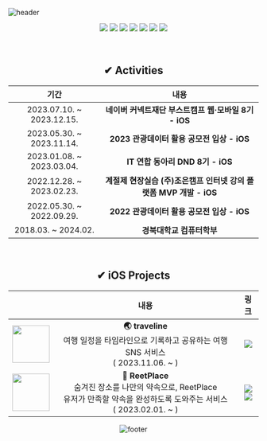 ![header](https://capsule-render.vercel.app/api?type=waving&color=0:E1F1FF,100:87C5FF\&height=150&section=header&text=TaeHyun%20Kim&fontSize=30&fontAlignY=23&desc=Junior%20iOS%20Developer%20&descAlignY=42&descSize=15)

<div align="center">

<!-- ## **🛠️ Skills 🛠️** -->
<img src="https://img.shields.io/badge/swift-F05138?style=for-the-badge&logo=swift&logoColor=white">
<img src="https://img.shields.io/badge/RxSwift-B7178C?style=for-the-badge&logo=ReactiveX&logoColor=white">
<img src="https://img.shields.io/badge/Combine-000000?style=for-the-badge&logo=swift&logoColor=white">

<img src="https://img.shields.io/badge/uikit-2396F3?style=for-the-badge&logo=uikit&logoColor=white">
<img src="https://img.shields.io/badge/ios-000000?style=for-the-badge&logo=ios&logoColor=white">
<img src="https://img.shields.io/badge/xcode-147EFB?style=for-the-badge&logo=xcode&logoColor=white">
<img src="https://img.shields.io/badge/python-3776AB?style=for-the-badge&logo=python&logoColor=white">
<br>
<!-- <img src="https://img.shields.io/badge/github-181717?style=for-the-badge&logo=github&logoColor=white">
<img src="https://img.shields.io/badge/figma-F24E1E?style=for-the-badge&logo=figma&logoColor=white">
<img src="https://img.shields.io/badge/slack-4A154B?style=for-the-badge&logo=slack&logoColor=white">
<img src="https://img.shields.io/badge/notion-000000?style=for-the-badge&logo=notion&logoColor=white">   -->

<br>
<br>

## ✔ Activities
|기간|내용|
|:-:|:-:|
|2023.07.10. ~ 2023.12.15.|**네이버 커넥트재단 부스트캠프 웹·모바일 8기 - iOS**|
|2023.05.30. ~ 2023.11.14.|**2023 관광데이터 활용 공모전 입상 - iOS**|
|2023.01.08. ~ 2023.03.04.|**IT 연합 동아리 DND 8기 - iOS**|
|2022.12.28. ~ 2023.02.23.|**계절제 현장실습 (주)조은캠프 인터넷 강의 플랫폼 MVP 개발 - iOS**|
|2022.05.30. ~ 2022.09.29.|**2022 관광데이터 활용 공모전 입상 - iOS**|
|2018.03. ~ 2024.02.|**경북대학교 컴퓨터학부**|

<br>

## ✔ iOS Projects
<!-- <img src="https://img.shields.io/badge/App_Store-0D96F6?style=&logo=app-store&logoColor=white"> -->

||내용|링크|
|:-:|:-:|:-:|
|<img width="75" src="https://github.com/kth1210/kth1210/assets/51712973/52cea49f-572f-4723-a294-5315327f8b10">|__**🌏 traveline**__<br/>여행 일정을 타임라인으로 기록하고 공유하는 여행 SNS 서비스<br/>( 2023.11.06. ~ )|[<img src="https://img.shields.io/badge/github-181717?style=for-the-badge&logo=github&logoColor=white">](https://github.com/boostcampwm2023/iOS07-traveline)|
|<img width="75" src="https://github.com/kth1210/kth1210/assets/51712973/386127bc-8585-417c-9a88-d10cb9f4afee">|__**📍 ReetPlace**__<br/>숨겨진 장소를 나만의 약속으로, ReetPlace<br/>유저가 만족할 약속을 완성하도록 도와주는 서비스<br/>( 2023.02.01. ~ )|[<img src="https://img.shields.io/badge/github-181717?style=for-the-badge&logo=github&logoColor=white">](https://github.com/dnd-side-project/dnd-8th-2-frontend)<br/> [<img src="https://img.shields.io/badge/App_Store-0D96F6?style=for-the-badge&logo=app-store&logoColor=white">](https://apps.apple.com/us/app/reet-place/id6450978432)|

<!-- ### <img align="left" width="75" src="https://github.com/kth1210/kth1210/assets/51712973/386127bc-8585-417c-9a88-d10cb9f4afee"> **3. [ReetPlace](https://github.com/dnd-side-project/dnd-8th-2-frontend)**
개발 기간 : ( 2023.02.01 ~ )  
숨겨진 장소를 나만의 약속으로, ReetPlace  
유저가 만족할 약속을 완성하도록 도와주는 서비스  
  
### **2. [THE EDU](https://apps.apple.com/app/id1671467942)**
개발 기간 : ( 2023.01.04 ~ 2023.02.23 )  
(주)조은캠프 인터넷 강의 플랫폼 MVP
  

### **1. [비행 - 비와 함께하는 여행](https://github.com/kth1210/BeHang_iOS)**
개발 기간 : ( 2022.08.01 ~ 2022.09.11 )  
비 오는 날 여행할 곳을 추천해주는 서비스 -->
  
![footer](https://capsule-render.vercel.app/api?type=waving&color=0:87C5FF,100:E1F1FF&height=150&section=footer)

</div>


<!--
**kth1210/kth1210** is a ✨ _special_ ✨ repository because its `README.md` (this file) appears on your GitHub profile.

Here are some ideas to get you started:

- 🔭 I’m currently working on ...
- 🌱 I’m currently learning ...
- 👯 I’m looking to collaborate on ...
- 🤔 I’m looking for help with ...
- 💬 Ask me about ...
- 📫 How to reach me: ...
- 😄 Pronouns: ...
- ⚡ Fun fact: ...
-->
